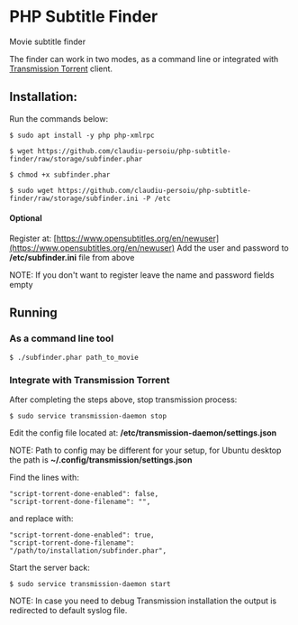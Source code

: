 # PHP Subtitle Finder
Movie subtitle finder

The finder can work in two modes, as a command line or integrated with [Transmission Torrent](https://transmissionbt.com/) client.

## Installation:

Run the commands below:
```
$ sudo apt install -y php php-xmlrpc

$ wget https://github.com/claudiu-persoiu/php-subtitle-finder/raw/storage/subfinder.phar

$ chmod +x subfinder.phar

$ sudo wget https://github.com/claudiu-persoiu/php-subtitle-finder/raw/storage/subfinder.ini -P /etc
```

#### Optional
Register at: [https://www.opensubtitles.org/en/newuser](https://www.opensubtitles.org/en/newuser)
Add the user and password to **/etc/subfinder.ini** file from above

NOTE: If you don't want to register leave the name and password fields empty

## Running

### As a command line tool
```
$ ./subfinder.phar path_to_movie
```

### Integrate with Transmission Torrent

After completing the steps above, stop transmission process:
```
$ sudo service transmission-daemon stop
```

Edit the config file located at: **/etc/transmission-daemon/settings.json**

NOTE: Path to config may be different for your setup, for Ubuntu desktop the path is **~/.config/transmission/settings.json**


Find the lines with:
```
"script-torrent-done-enabled": false,
"script-torrent-done-filename": "",
```
and replace with:
```
"script-torrent-done-enabled": true,
"script-torrent-done-filename": "/path/to/installation/subfinder.phar",
```

Start the server back:
```
$ sudo service transmission-daemon start
```

NOTE: In case you need to debug Transmission installation the output is redirected to default syslog file.
